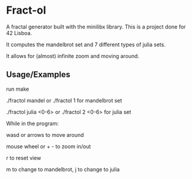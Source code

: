 
# Fract-ol

A fractal generator built with the minilibx library. This is a project done for 42 Lisboa.

It computes the mandelbrot set and 7 different types of julia sets.

It allows for (almost) infinite zoom and moving around.

## Usage/Examples

run make

./fractol mandel or ./fractol 1 for mandelbrot set

./fractol julia <0-6> or ./fractol 2 <0-6> for julia set

While in the program:

wasd or arrows to move around

mouse wheel or + - to zoom in/out

r to reset view

m to change to mandelbrot, j to change to julia
